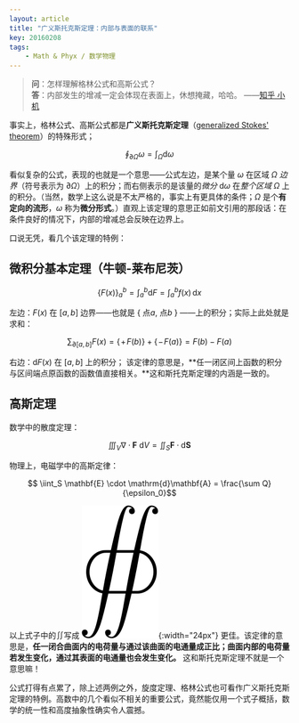 ```yaml
---
layout: article
title: "广义斯托克斯定理：内部与表面的联系"
key: 20160208
tags:
    - Math & Phyx / 数学物理
---
```


> **问**：怎样理解格林公式和高斯公式？<br/>
> **答**：内部发生的增减一定会体现在表面上，休想掩藏，哈哈。  ——[知乎 小机](https://www.zhihu.com/question/35874883/answer/73268331)

事实上，格林公式、高斯公式都是**广义斯托克斯定理**（[generalized Stokes' theorem](https://en.wikipedia.org/wiki/Stokes%27_theorem)）的特殊形式；

$$\oint_{\partial\Omega} \omega = \int_\Omega \mathrm{d}\omega$$

<!-- more -->
看似复杂的公式，表现的也就是一个意思——公式左边，是某个量 $\omega$ 在区域 $\Omega$ *边界*（符号表示为 $\partial\Omega$）上的积分；而右侧表示的是该量的*微分* $\mathrm{d}\omega$ 在*整个区域* $\Omega$ 上的积分。（当然，数学上这么说是不太严格的，事实上有更具体的条件；$\Omega$ 是个**有定向的流形**，$\omega$ 称为**微分形式**。）直观上该定理的意思正如前文引用的那段话：在条件良好的情况下，内部的增减总会反映在边界上。

口说无凭，看几个该定理的特例：
## 微积分基本定理（牛顿-莱布尼茨）

$$\Big\{F(x)\Big\}_a^b = \int_a^b\mathrm{d}F = \int_a^b f(x)\,\mathrm{d}x$$

左边：$F(x)$ 在 $[a,b]$ 边界——也就是 { 点$a$, 点$b$ } ——上的积分；实际上此处就是求和：

$$\sum_{\partial[a,b]}F(x) = \big\{\!+\! F(b)\big\} + \big\{\!-\! F(a)\big\} = F(b) - F(a)$$

右边：$\mathrm{d}F(x)$ 在 $[a,b]$ 上的积分；
该定律的意思是，**任一闭区间上函数的积分与区间端点原函数的函数值直接相关。**这和斯托克斯定理的内涵是一致的。

## 高斯定理
数学中的散度定理：

$$ \iiint_V \nabla\cdot\mathbf{F}\ \mathrm{d}V = \iint_S \mathbf{F} \cdot \mathrm{d}\mathbf{S}$$

物理上，电磁学中的高斯定律：

$$ \iint_S \mathbf{E} \cdot \mathrm{d}\mathbf{A} = \frac{\sum Q}{\epsilon_0}$$

以上式子中的$\displaystyle \iint$写成 ![\oiint](/assets/figs/oiintLaTeX.png){:width="24px"} 更佳。该定律的意思是，**任一闭合曲面内的电荷量与通过该曲面的电通量成正比；曲面内部的电荷量若发生变化，通过其表面的电通量也会发生变化。** 这和斯托克斯定理不就是一个意思嘛！

公式打得有点累了，除上述两例之外，旋度定理、格林公式也可看作广义斯托克斯定理的特例。高数中的几个看似不相关的重要公式，竟然能仅用一个式子概括，数学的统一性和高度抽象性确实令人震撼。
